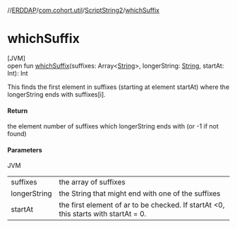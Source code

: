 //[ERDDAP](../../../index.md)/[com.cohort.util](../index.md)/[ScriptString2](index.md)/[whichSuffix](which-suffix.md)

# whichSuffix

[JVM]\
open fun [whichSuffix](which-suffix.md)(suffixes: Array&lt;[String](https://docs.oracle.com/en/java/javase/21/docs/api/java.base/java/lang/String.html)&gt;, longerString: [String](https://docs.oracle.com/en/java/javase/21/docs/api/java.base/java/lang/String.html), startAt: Int): Int

This finds the first element in suffixes (starting at element startAt) where the longerString ends with suffixes[i].

#### Return

the element number of suffixes which longerString ends with (or -1 if not found)

#### Parameters

JVM

| | |
|---|---|
| suffixes | the array of suffixes |
| longerString | the String that might end with one of the suffixes |
| startAt | the first element of ar to be checked. If startAt &lt;0, this starts with startAt = 0. |